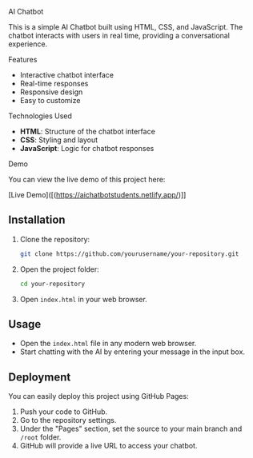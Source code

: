AI Chatbot

This is a simple AI Chatbot built using HTML, CSS, and JavaScript. The chatbot interacts with users in real time, providing a conversational experience.

 Features

- Interactive chatbot interface
- Real-time responses
- Responsive design
- Easy to customize

 Technologies Used

- **HTML**: Structure of the chatbot interface
- **CSS**: Styling and layout
- **JavaScript**: Logic for chatbot responses

 Demo

You can view the live demo of this project here:

[Live Demo]([(https://aichatbotstudents.netlify.app/)]]

## Installation

1. Clone the repository:

    ```bash
    git clone https://github.com/yourusername/your-repository.git
    ```

2. Open the project folder:

    ```bash
    cd your-repository
    ```

3. Open `index.html` in your web browser.

## Usage

- Open the `index.html` file in any modern web browser.
- Start chatting with the AI by entering your message in the input box.

## Deployment

You can easily deploy this project using GitHub Pages:

1. Push your code to GitHub.
2. Go to the repository settings.
3. Under the "Pages" section, set the source to your main branch and `/root` folder.
4. GitHub will provide a live URL to access your chatbot.



